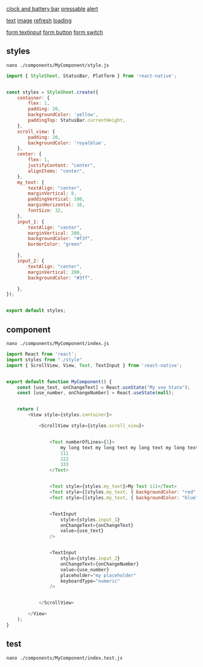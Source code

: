 [clock and battery bar](https://reactnative.dev/docs/statusbar)
[pressable](https://reactnative.dev/docs/pressable)
[alert](https://reactnative.dev/docs/alert)

[text](https://reactnative.dev/docs/text#onpress)
[image](https://reactnative.dev/docs/image)
[refresh](https://reactnative.dev/docs/refreshcontrol)
[loading](https://reactnative.dev/docs/activityindicator)

[form textinput](https://reactnative.dev/docs/textinput)
[form button](https://reactnative.dev/docs/button)
[form switch](https://reactnative.dev/docs/switch)



## styles
`nano ./components/MyComponent/style.js`
```js
import { StyleSheet, StatusBar, Platform } from 'react-native';


const styles = StyleSheet.create({
    container: {
        flex: 1,
        padding: 20,
        backgroundColor: 'yellow',
        paddingTop: StatusBar.currentHeight,
    },
    scroll_view: {
        padding: 20,
        backgroundColor: 'royalblue',
    },
    center: {
        flex: 1,
        justifyContent: "center",
        alignItems: "center",
    },
    my_text: {
        textAlign: "center",
        marginVertical: 8,
        paddingVertical: 100,
        marginHorizontal: 16,
        fontSize: 32,
    },
    input_1: {
        textAlign: "center",
        marginVertical: 200,
        backgroundColor: "#f3f",
        borderColor: "green"

    },
    input_2: {
        textAlign: "center",
        marginVertical: 200,
        backgroundColor: "#3ff",

    },
});


export default styles;
```


## component
`nano ./components/MyComponent/index.js`
```js
import React from 'react';
import styles from "./style"
import { ScrollView, View, Text, TextInput } from 'react-native';


export default function MyComponent() {
    const [use_text, onChangeText] = React.useState("My use State");
    const [use_number, onChangeNumber] = React.useState(null);


    return (
        <View style={styles.container}>

            <ScrollView style={styles.scroll_view}>


                <Text numberOfLines={1}>
                    my long text my long text my long text my long text my long text my long text
                    111
                    222
                    333
                </Text>


                <Text style={styles.my_text}>My Text 111</Text>
                <Text style={[styles.my_text, { backgroundColor: "red" }]}>My Text 222</Text>
                <Text style={[styles.my_text, { backgroundColor: "blue" }]}>My Text 333</Text>


                <TextInput
                    style={styles.input_1}
                    onChangeText={onChangeText}
                    value={use_text}
                />


                <TextInput
                    style={styles.input_2}
                    onChangeText={onChangeNumber}
                    value={use_number}
                    placeholder="my placeholder"
                    keyboardType="numeric"
                />


            </ScrollView>

        </View>
    );
}
```


## test
`nano ./components/MyComponent/index.test.js`
```js

```
